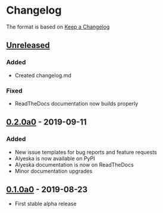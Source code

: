 # Changelog

The format is based on [Keep a Changelog](https://keepachangelog.com/en/1.0.0/)

## [Unreleased]

### Added

- Created changelog.md

### Fixed

- ReadTheDocs documentation now builds properly

## [0.2.0a0] - 2019-09-11

### Added

- New issue templates for bug reports and feature requests
- Alyeska is now available on PyPI
- Alyeska documentation is now on ReadTheDocs
- Minor documentation upgrades

## [0.1.0a0] - 2019-08-23

- First stable alpha release

[Unreleased]: https://github.com/Dynatrace/alyeska/tree/master
[0.2.0a0]: https://github.com/Dynatrace/alyeska/tree/v0.2.0a
[0.1.0a0]: https://github.com/Dynatrace/alyeska/tree/v0.1.0a
